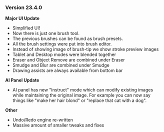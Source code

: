 ### Version 23.4.0

**Major UI Update**
- Simplified UI!
- Now there is just one brush tool.
- The previous brushes can be found as brush presets.
- All the brush settings were put into brush editor.
- Instead of showing image of brush-tip we show stroke preview images
- Tablet and Desktop modes were blended together
- Eraser and Object Remove are combined under Eraser
- Smudge and Blur are combined under Smudge
- Drawing assists are always available from bottom bar

**AI Panel Update**
- AI panel has new "Instruct" mode which can modify existing images while maintaining the original image. For 
example you can now say things like "make her hair blond" or "replace that cat with a dog".

**Other**
- Undo/Redo engine re-written
- Massive amount of smaller tweaks and fixes
